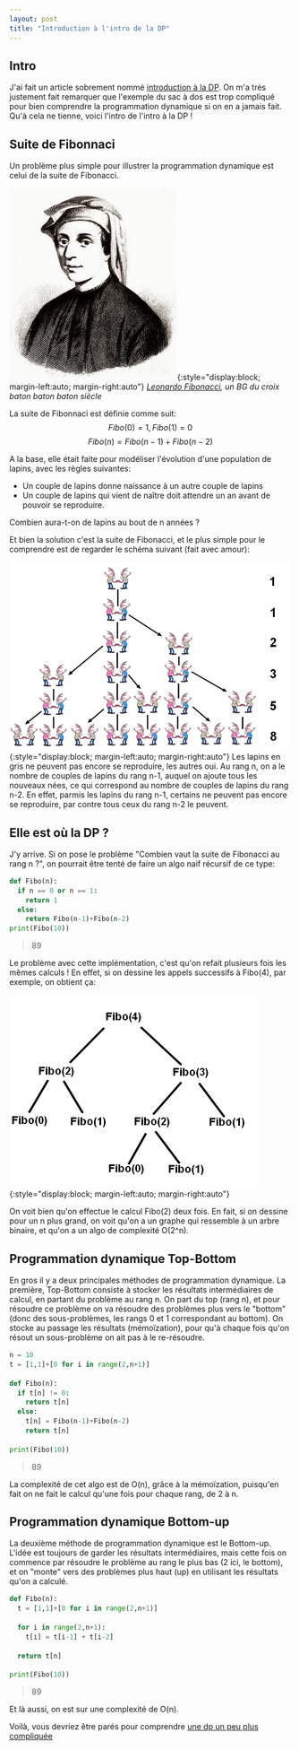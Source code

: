```yaml
---
layout: post
title: "Introduction à l'intro de la DP"
---
```


## Intro

  J'ai fait un article sobrement nommé [introduction à la DP](http://vulgairedev.fr/blog/article/intro_dp). On m'a très justement fait
remarquer que l'exemple du sac à dos est trop compliqué pour bien comprendre la programmation dynamique si on en a jamais fait.
Qu'à cela ne tienne, voici l'intro de l'intro à la DP !

## Suite de Fibonnaci
Un problème plus simple pour illustrer la programmation dynamique est celui de la suite de Fibonacci.

![](/assets/images/Fibonacci2.jpg){:style="display:block; margin-left:auto; margin-right:auto"}
*[Leonardo Fibonacci](https://fr.wikipedia.org/wiki/Leonardo_Fibonacci), un BG du croix baton baton baton siècle*

La suite de Fibonnaci est définie comme suit:  
$$Fibo(0) = 1, Fibo(1) = 0$$
$$Fibo(n) = Fibo(n-1) + Fibo(n-2)$$

A la base, elle était faite pour modéliser l'évolution d'une population de lapins, avec les règles suivantes:

- Un couple de lapins donne naissance à un autre couple de lapins
- Un couple de lapins qui vient de naître doit attendre un an avant de pouvoir se reproduire.

Combien aura-t-on de lapins au bout de n années ?

Et bien la solution c'est la suite de Fibonacci, et le plus simple pour le comprendre est de regarder le schéma suivant (fait avec amour):

![](/assets/images/lapins.png){:style="display:block; margin-left:auto; margin-right:auto"}
Les lapins en gris ne peuvent pas encore se reproduire, les autres oui. Au rang n, on a le nombre de couples de lapins du rang n-1, auquel on ajoute tous les nouveaux nées, ce qui correspond au nombre de couples de lapins du rang n-2. En effet, parmis les lapins du rang n-1, certains ne peuvent pas encore se reproduire, par contre tous ceux du rang n-2 le peuvent.

## Elle est où la DP ?
J'y arrive. Si on pose le problème "Combien vaut la suite de Fibonacci au rang n ?", on pourrait être tenté de faire un algo naif récursif de ce type: 

``` python
def Fibo(n):
  if n == 0 or n == 1: 
    return 1
  else:
    return Fibo(n-1)+Fibo(n-2)
print(Fibo(10))

```
> 89

Le problème avec cette implémentation, c'est qu'on refait plusieurs fois les mêmes calculs !
En effet, si on dessine les appels successifs à Fibo(4), par exemple, on obtient ça:

![](/assets/images/Fibo_call.png){:style="display:block; margin-left:auto; margin-right:auto"}

On voit bien qu'on effectue le calcul Fibo(2) deux fois. En fait, si on dessine pour un n plus grand, on voit qu'on a un graphe qui ressemble à un arbre binaire, et qu'on a un algo de complexité O(2^n).

## Programmation dynamique Top-Bottom
En gros il y a deux principales méthodes de programmation dynamique. La première, Top-Bottom consiste à stocker les résultats intermédiaires de calcul, en partant du problème au rang n. On part du top (rang n), et pour résoudre ce problème on va résoudre des problèmes plus vers le "bottom" (donc des sous-problèmes, les rangs 0 et 1 correspondant au bottom). On stocke au passage les résultats (mémoïzation), pour qu'à chaque fois qu'on résout un sous-problème on ait pas à le re-résoudre.

``` python
n = 10
t = [1,1]+[0 for i in range(2,n+1)]

def Fibo(n):
  if t[n] != 0:
    return t[n]
  else:
    t[n] = Fibo(n-1)+Fibo(n-2)
    return t[n]
    
print(Fibo(10))
```
> 89

La complexité de cet algo est de O(n), grâce à la mémoïzation, puisqu'en fait on ne fait le calcul qu'une fois pour chaque rang, de 2 à n.

## Programmation dynamique Bottom-up
La deuxième méthode de programmation dynamique est le Bottom-up. L'idée est toujours de garder les résultats intermédiaires, mais cette fois on commence par résoudre le problème au rang le plus bas (2 ici, le bottom), et on "monte" vers des problèmes plus haut (up) en utilisant les résultats qu'on a calculé.

``` python
def Fibo(n):
  t = [1,1]+[0 for i in range(2,n+1)]
  
  for i in range(2,n+1):
    t[i] = t[i-1] + t[i-2]
  
  return t[n]
    
print(Fibo(10))
```
>89

Et là aussi, on est sur une complexité de O(n).

Voilà, vous devriez être parés pour comprendre [une dp un peu plus compliquée](http://vulgairedev.fr/blog/article/intro_dp)

